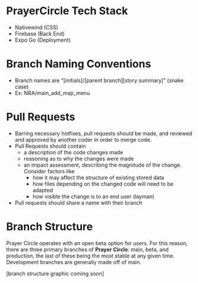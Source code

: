 # PrayerCircle Tech Stack
- Nativewind (CSS)
- Firebase (Back End)
- Expo Go (Deployment)

# Branch Naming Conventions
- Branch names are “[initials]/[parent branch][story summary]” (snake case)
- Ex: NRA/main_add_map_menu

# Pull Requests
- Barring necessary hotfixes, pull requests should be made, and reviewed and approved by another coder in order to merge code.
- Pull Requests should contain
  - a description of the code changes made
  - reasoning as to why the changes were made
  - an impact assessment, describing the magnitude of the change. Consider factors like
    - how it may affect the structure of existing stored data
    - how files depending on the changed code will need to be adapted
    - how visible the change is to an end user (layman)
- Pull requests should share a name with their branch

# Branch Structure
Prayer Circle operates with an open beta option for users. For this reason, there are three primary branches of **Prayer Circle**: main, beta, and production, the last of these being the most stable at any given time. Development branches are generally made off of main.

[branch structure graphic coming soon]